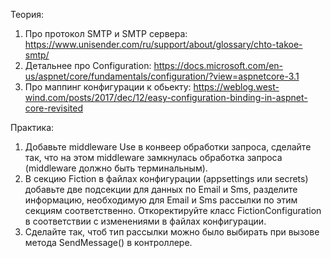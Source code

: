 Теория:
1. Про протокол SMTP и SMTP сервера: https://www.unisender.com/ru/support/about/glossary/chto-takoe-smtp/
2. Детальнее про Configuration: https://docs.microsoft.com/en-us/aspnet/core/fundamentals/configuration/?view=aspnetcore-3.1
3. Про маппинг конфигурации к обьекту: https://weblog.west-wind.com/posts/2017/dec/12/easy-configuration-binding-in-aspnet-core-revisited 

Практика:
1. Добавьте middleware Use в конвеер обработки запроса, сделайте так, что на этом middleware замкнулась обработка запроса (middleware должно быть терминальным).
2. В секцию Fiction в файлах конфигурации (appsettings или secrets) добавьте две подсекции для данных по Email и Sms, разделите информацию, необходимую для Email и Sms рассылки по этим секциям соответственно. Откоректируйте класс FictionConfiguration в соответствии с изменениями в файлах конфигурации.
3. Сделайте так, чтоб тип рассылки можно было выбирать при вызове метода SendMessage() в контроллере. 